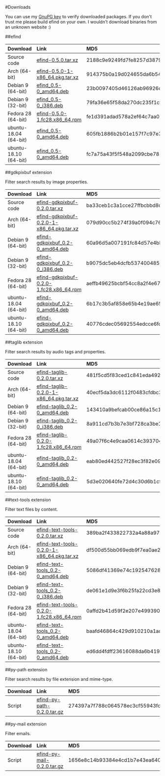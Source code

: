 #Downloads

You can use my [GnuPG key](http://dixieflatline.de/sebastian_at_dixieflatline.de.asc.txt) to verify downloaded packages. If you don't trust me please build efind on your own. I wouldn't download binaries from an unknown website :)

##efind

| Download | Link | MD5 | GPG |
| :------- | :--- | :-- | :-- |
Source code|[efind-0.5.0.tar.xz](downloads/source/efind-0.5.0.tar.xz)|2188c9e9249fd7fe8257d387904888ba|[Signature](downloads/source/efind-0.5.0.tar.xz.asc)
Arch (64-bit)|[efind-0.5.0-1-x86_64.pkg.tar.xz](downloads/arch/efind-0.5.0-1-x86_64.pkg.tar.xz)|914375b0a19d024655da6b54f19a0dad|[Signature](downloads/arch/efind-0.5.0-1-x86_64.pkg.tar.xz.asc)
Debian 9 (64-bit)|[efind_0.5-0_amd64.deb](downloads/debian-9/efind_0.5-0_amd64.deb)|23b0097405d46126ab96926ce6165a5a|[Signature](downloads/debian-9/efind_0.5-0_amd64.deb.asc)
Debian 9 (32-bit)|[efind_0.5-0_i386.deb](downloads/debian-9/efind_0.5-0_i386.deb)|79fa36e65f58da270dc235f1cf427fcc|[Signature](downloads/debian-9/efind_0.5-0_i386.deb.asc)
Fedora 28 (64-bit)|[efind-0.5.0-1.fc28.x86_64.rpm](downloads/fedora-28/efind-0.5.0-1.fc28.x86_64.rpm)|fe1d391adad578a2ef64c7aa01ca2b74|[Signature](downloads/fedora-28/efind-0.5.0-1.fc28.x86_64.rpm.asc)
ubuntu-18.04 (64-bit)|[efind_0.5-0_amd64.deb](downloads/ubuntu-18.04/efind_0.5-0_amd64.deb)|605fb1886b2b01e157f7c97e354f1821|[Signature](downloads/ubuntu-18.04/efind_0.5-0_amd64.deb.asc)
ubuntu-18.10 (64-bit)|[efind_0.5-0_amd64.deb](downloads/ubuntu-18.10/efind_0.5-0_amd64.deb)|fc7a75a43f5f548a2099cbe781b475d0|[Signature](downloads/ubuntu-18.10/efind_0.5-0_amd64.deb.asc)

##gdkpixbuf extension

Filter search results by image properties.

| Download | Link | MD5 | GPG |
| :------- | :--- | :-- | :-- |
Source code|[efind-gdkpixbuf-0.2.0.tar.xz](downloads/source/efind-gdkpixbuf-0.2.0.tar.xz)|ba33ceb1c3a1cce27ffbcbbd8d608394|[Signature](downloads/source/efind-gdkpixbuf-0.2.0.tar.xz.asc)
Arch (64-bit)|[efind-gdkpixbuf-0.2.0-1-x86_64.pkg.tar.xz](downloads/arch/efind-gdkpixbuf-0.2.0-1-x86_64.pkg.tar.xz)|079d90cc5b274f39a0f094c761d3394c|[Signature](downloads/arch/efind-gdkpixbuf-0.2.0-1-x86_64.pkg.tar.xz.asc)
Debian 9 (64-bit)|[efind-gdkpixbuf_0.2-0_amd64.deb](downloads/debian-9/efind-gdkpixbuf_0.2-0_amd64.deb)|60a96d5a007191fc84d57e4bbb9ac695|[Signature](downloads/debian-9/efind-gdkpixbuf_0.2-0_amd64.deb.asc)
Debian 9 (32-bit)|[efind-gdkpixbuf_0.2-0_i386.deb](downloads/debian-9/efind-gdkpixbuf_0.2-0_i386.deb)|b9075dc5eb4dcfb53740048565753608|[Signature](downloads/debian-9/efind-gdkpixbuf_0.2-0_i386.deb.asc)
Fedora 28 (64-bit)|[efind-gdkpixbuf-0.2.0-1.fc28.x86_64.rpm](downloads/fedora-28/efind-gdkpixbuf-0.2.0-1.fc28.x86_64.rpm)|aeffb49625bcbf54cc8a2f4e67d4ffb0|[Signature](downloads/fedora-28/efind-gdkpixbuf-0.2.0-1.fc28.x86_64.rpm.asc)
ubuntu-18.04 (64-bit)|[efind-gdkpixbuf_0.2-0_amd64.deb](downloads/ubuntu-18.04/efind-gdkpixbuf_0.2-0_amd64.deb)|6b17c3b5af858e65b4e19ae656f84220|[Signature](downloads/ubuntu-18.04/efind-gdkpixbuf_0.2-0_amd64.deb.asc)
ubuntu-18.10 (64-bit)|[efind-gdkpixbuf_0.2-0_amd64.deb](downloads/ubuntu-18.10/efind-gdkpixbuf_0.2-0_amd64.deb)|40776cdec05692554edcce6fcde20b1e|[Signature](downloads/ubuntu-18.10/efind-gdkpixbuf_0.2-0_amd64.deb.asc)

##taglib extension

Filter search results by audio tags and properties.

| Download | Link | MD5 | GPG |
| :------- | :--- | :-- | :-- |
Source code|[efind-taglib-0.2.0.tar.xz](downloads/source/efind-taglib-0.2.0.tar.xz)|481f5cd5f83ced1c841eda492eb7e7bc|[Signature](downloads/source/efind-taglib-0.2.0.tar.xz.asc)
Arch (64-bit)|[efind-taglib-0.2.0-1-x86_64.pkg.tar.xz](downloads/arch/efind-taglib-0.2.0-1-x86_64.pkg.tar.xz)|40ecf5da3dc6112f0483cfdbc384927e|[Signature](downloads/arch/efind-taglib-0.2.0-1-x86_64.pkg.tar.xz.asc)
Debian 9 (64-bit)|[efind-taglib_0.2-0_amd64.deb](downloads/debian-9/efind-taglib_0.2-0_amd64.deb)|143410a9befcab00ce86a15c1e5ebf62|[Signature](downloads/debian-9/efind-taglib_0.2-0_amd64.deb.asc)
Debian 9 (32-bit)|[efind-taglib_0.2-0_i386.deb](downloads/debian-9/efind-taglib_0.2-0_i386.deb)|8a911cd7b3b7e3bf728ca3be10825fe4|[Signature](downloads/debian-9/efind-taglib_0.2-0_i386.deb.asc)
Fedora 28 (64-bit)|[efind-taglib-0.2.0-1.fc28.x86_64.rpm](downloads/fedora-28/efind-taglib-0.2.0-1.fc28.x86_64.rpm)|49a07f6c4e9caa0614c393704c8346b8|[Signature](downloads/fedora-28/efind-taglib-0.2.0-1.fc28.x86_64.rpm.asc)
ubuntu-18.04 (64-bit)|[efind-taglib_0.2-0_amd64.deb](downloads/ubuntu-18.04/efind-taglib_0.2-0_amd64.deb)|eab80ed442527f28ec3f82e09d436a6b|[Signature](downloads/ubuntu-18.04/efind-taglib_0.2-0_amd64.deb.asc)
ubuntu-18.10 (64-bit)|[efind-taglib_0.2-0_amd64.deb](downloads/ubuntu-18.10/efind-taglib_0.2-0_amd64.deb)|5d3e020640fe72d4c30d6b1c9dff3270|[Signature](downloads/ubuntu-18.10/efind-taglib_0.2-0_amd64.deb.asc)

##text-tools extension

Filter text files by content.

| Download | Link | MD5 | GPG |
| :------- | :--- | :-- | :-- |
Source code|[efind-text-tools-0.2.0.tar.xz](downloads/source/efind-text-tools-0.2.0.tar.xz)|389ba2f433822732a4a88a975cfc34ac|[Signature](downloads/source/efind-text-tools-0.2.0.tar.xz.asc)
Arch (64-bit)|[efind-text-tools-0.2.0-1-x86_64.pkg.tar.xz](downloads/arch/efind-text-tools-0.2.0-1-x86_64.pkg.tar.xz)|df500d55bb069edb9f7ea0ae2fc9cc9a|[Signature](downloads/arch/efind-text-tools-0.2.0-1-x86_64.pkg.tar.xz.asc)
Debian 9 (64-bit)|[efind-text-tools_0.2-0_amd64.deb](downloads/debian-9/efind-text-tools_0.2-0_amd64.deb)|5086df41369e74c19254762835120f95|[Signature](downloads/debian-9/efind-text-tools_0.2-0_amd64.deb.asc)
Debian 9 (32-bit)|[efind-text-tools_0.2-0_i386.deb](downloads/debian-9/efind-text-tools_0.2-0_i386.deb)|de061e1d9e3f6b25fa22cd3e8a03f7ce|[Signature](downloads/debian-9/efind-text-tools_0.2-0_i386.deb.asc)
Fedora 28 (64-bit)|[efind-text-tools-0.2.0-1.fc28.x86_64.rpm](downloads/fedora-28/efind-text-tools-0.2.0-1.fc28.x86_64.rpm)|0affd2b41d59f2e207e49939002ec4b6|[Signature](downloads/fedora-28/efind-text-tools-0.2.0-1.fc28.x86_64.rpm.asc)
ubuntu-18.04 (64-bit)|[efind-text-tools_0.2-0_amd64.deb](downloads/ubuntu-18.04/efind-text-tools_0.2-0_amd64.deb)|baafd46864c429d910210a1ad0e5e29d|[Signature](downloads/ubuntu-18.04/efind-text-tools_0.2-0_amd64.deb.asc)
ubuntu-18.10 (64-bit)|[efind-text-tools_0.2-0_amd64.deb](downloads/ubuntu-18.10/efind-text-tools_0.2-0_amd64.deb)|ed6dd4fdff23616088da6b419f2da725|[Signature](downloads/ubuntu-18.10/efind-text-tools_0.2-0_amd64.deb.asc)

##py-path extension

Filter search results by file extension and mime-type.

| Download | Link | MD5 | GPG |
| :------- | :--- | :-- | :-- |
|Script|[efind-py-path-0.2.0.tar.gz](downloads/source/efind-py-path-0.2.0.tar.gz)|274397a7f788c064578ec3cf55943fc1|[Signature](downloads/source/efind-py-path-0.2.0.tar.gz.asc)

##py-mail extension

Filter emails.

| Download | Link | MD5 | GPG |
| :------- | :--- | :-- | :-- |
|Script|[efind-py-mail-0.2.0.tar.gz](downloads/source/efind-py-mail-0.2.0.tar.gz)|1656e8c14b93384e4cd1b7e43ea6407b|[Signature](downloads/source/efind-py-mail-0.2.0.tar.gz.asc)

